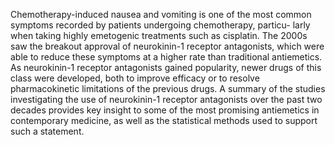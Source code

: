 Chemotherapy-induced nausea and vomiting is one of the most common symptoms recorded by patients undergoing chemotherapy, particu-
larly when taking highly emetogenic treatments such as cisplatin. The 2000s saw the breakout approval of neurokinin-1 receptor antagonists,
which were able to reduce these symptoms at a higher rate than traditional antiemetics. As neurokinin-1 receptor antagonists gained popularity,
newer drugs of this class were developed, both to improve efficacy or to resolve pharmacokinetic limitations of the previous drugs. A summary
of the studies investigating the use of neurokinin-1 receptor antagonists over the past two decades provides key insight to some of the most
promising antiemetics in contemporary medicine, as well as the statistical methods used to support such a statement.
